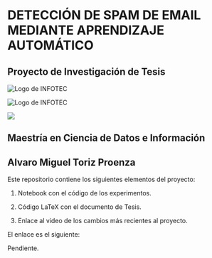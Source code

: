 # DETECCIÓN DE SPAM DE EMAIL MEDIANTE APRENDIZAJE AUTOMÁTICO

## Proyecto de Investigación de Tesis

![Logo de INFOTEC](https://infotec.mx/work/models/Infotec/2019/img/logo_infotec.png)

![Logo de INFOTEC](infotec.mx/work/models/Infotec/2019/img/logo_infotec.png?raw=true "Logo de INFOTEC")

<img src="https://infotec.mx/work/models/Infotec/2019/img/logo_infotec.png">

## Maestría en Ciencia de Datos e Información

## Alvaro Miguel Toriz Proenza

Este repositorio contiene los siguientes elementos del proyecto:

1. Notebook con el código de los experimentos.

2. Código LaTeX con el documento de Tesis.

3. Enlace al video de los cambios más recientes al proyecto.

El enlace es el siguiente:

Pendiente.
